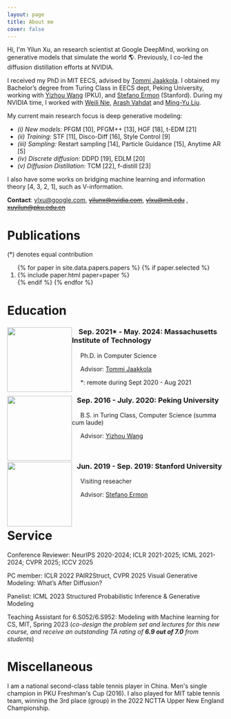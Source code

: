 ```yaml
---
layout: page
title: About me 
cover: false
---
```



Hi, I'm Yilun Xu, an research scientist at Google DeepMind, working on generative models that simulate the world &#127758;. 
Previously, I co-led the diffusion distillation efforts at NVIDIA.

I received my PhD in MIT EECS, advised by [Tommi Jaakkola](https://people.csail.mit.edu/tommi/tommi.html). I obtained my Bachelor’s degree from Turing Class in EECS dept, 
Peking University, working with [Yizhou Wang](http://cfcs.pku.edu.cn/faculty/adjunct/wangyizhou/index.htm) (PKU), and [Stefano Ermon](https://cs.stanford.edu/~ermon/) (Stanford). 
During my NVIDIA time, I worked with [Weili Nie](https://weilinie.github.io), [Arash Vahdat](http://latentspace.cc) and [Ming-Yu Liu](https://mingyuliu.net). 
 
My current main research focus is deep generative modeling: 

- *(i) New models:* PFGM [10], PFGM++ [13], HGF [18], t-EDM [21]
- *(ii) Training:* STF [11], Disco-Diff [16], Style Control [9]
- *(iii) Sampling:* Restart sampling [14], Particle Guidance [15], Anytime AR [5]
- *(iv) Discrete diffusion:* DDPD [19], EDLM [20]
- *(v) Diffusion Distillation:* TCM [22], f-distill [23]

I also have some works on bridging machine learning and information theory [4, 3, 2, 1], such as V-information.



**Contact**: ylxu@google.com, <s>yilunx@nvidia.com</s>, <s>ylxu@mit.edu</s> , <s>xuyilun@pku.edu.cn</s>

# Publications 
(*) denotes equal contribution

<ol reversed>
{% for paper in site.data.papers.papers %}
  {% if paper.selected %}
  <li>
  {% include paper.html paper=paper %}
  </li>
  {% endif %}
{% endfor %}
</ol>



# Education

<div style="clear: both;">
  <div style="float: left; margin-right 1em;">
    <img src="/assets/img/mit.png" alt="" width="150" height="150">
  </div>
  <div>
    <h3>&nbsp;&nbsp;&nbsp; Sep. 2021* - May. 2024: Massachusetts Institute of Technology</h3>
    <p>&nbsp;&nbsp;&nbsp;&nbsp;&nbsp;Ph.D. in Computer Science </p>
    <p> &nbsp;&nbsp;&nbsp;&nbsp; Advisor: <a href="https://people.csail.mit.edu/tommi/tommi.html">Tommi Jaakkola</a> </p>
    <p>      &nbsp;&nbsp;&nbsp;&nbsp; *: remote during Sept 2020 - Aug 2021</p>
  </div>
</div>

<div style="clear: both;">
  <div style="float: left; margin-right 1em;">
    <img src="/assets/img/pku.png" alt="" width="150" height="150">
  </div>
  <div>
    <h3>&nbsp;&nbsp;&nbsp;Sep. 2016 - July. 2020: Peking University</h3>
    <p>&nbsp;&nbsp;&nbsp;&nbsp;&nbsp;B.S. in Turing Class, Computer Science (summa cum laude)</p>
    <p> &nbsp;&nbsp;&nbsp;&nbsp;&nbsp;Advisor: <a href="http://cfcs.pku.edu.cn/faculty/adjunct/wangyizhou/index.htm">Yizhou Wang</a> </p>
  </div>
</div>

<div style="clear: both;">
  <div style="float: left; margin-right 1em;">
    <img src="/assets/img/stanford.png" alt="" width="150" height="150">
  </div>
  <div>
    <h3>&nbsp;&nbsp;&nbsp;Jun. 2019 - Sep. 2019: Stanford University</h3>
    <p>&nbsp;&nbsp;&nbsp;&nbsp;&nbsp;Visiting reseacher </p>
    <p> &nbsp;&nbsp;&nbsp;&nbsp;&nbsp;Advisor: <a href="https://cs.stanford.edu/~ermon/">Stefano Ermon</a> </p>
  </div>
</div>
<br/>

[//]: # (# Work Experience )

[//]: # ()
[//]: # (<div style="clear: both;">)

[//]: # (  <div style="float: left; margin-right 1em;">)

[//]: # (    <img src="/assets/img/nvidia.png" alt="" width="182" height="150">)

[//]: # (  </div>)

[//]: # (  <div>)

[//]: # (    <h3>&nbsp;&nbsp;&nbsp;July 2024 - April 2025: NVIDIA </h3>)

[//]: # (    <p>&nbsp;&nbsp;&nbsp;&nbsp;&nbsp;Research Scientist </p>)

[//]: # (    <p> &nbsp;&nbsp;&nbsp;&nbsp;&nbsp;Projects: <a href="https://karstenkreis.github.io">Karsten Kreis</a> and <a href="http://latentspace.cc">Arash Vahdat</a> </p>)

[//]: # (  </div>)

[//]: # (</div>)

[//]: # (<br/>)

[//]: # (# Talks)

[//]: # ()
[//]: # (- *On Physics-Inspired Generative Models*)

[//]: # (  - **Peking University, hosted by Prof. [Yizhou Wang]&#40;http://cfcs.pku.edu.cn/faculty/adjunct/wangyizhou/index.htm&#41;**, June 2024 [[Video &#40;CN&#41;]&#40;https://www.bilibili.com/video/BV1e6421f7kY/?spm_id_from=333.337.search-card.all.click&#41;], [[Slide]&#40;https://www.dropbox.com/scl/fi/qed49r04bejmhlws22j1j/phd_defense.pptx?rlkey=8kw9owov91qi49zjrr2ulimok&st=lfeaq85o&dl=0&#41;])

[//]: # (  )
[//]: # (  - **CUHK, hosted by Prof. [Pheng Ann Heng]&#40;https://www.cse.cuhk.edu.hk/~pheng/&#41;**, June 2024)

[//]: # ()
[//]: # (- *Generative Models & Physical Processes*)

[//]: # (  - **UCLA, hosted by Prof. [Yingnian Wu]&#40;http://www.stat.ucla.edu/~ywu/me.html&#41;**, Oct 2023 [[Slide]]&#40;https://www.dropbox.com/scl/fi/f91h30eevegprnjmu9dsa/talk.key?rlkey=g3owuav0sgfh910q38go2buk3&dl=0&#41;)

[//]: # ()
[//]: # (- *Unlocking the Potential of Physics-Inspired Generative Models*)

[//]: # (  - **[Learning on Graphs and Geometry]&#40;https://m2d2.io/talks/logg/about/&#41; seminar**. Oct, 2023 [[Video]]&#40;https://www.youtube.com/watch?v=VFXKMlcl7QA&#41;)

[//]: # (  - **Zhejiang University, hosted by Prof. Chao Xu**, Oct 2023 )

[//]: # ()
[//]: # (  - **[Peking University, CFCS]&#40;https://cfcs.pku.edu.cn/english/&#41;**, Aug 2023)

[//]: # ()
[//]: # (  - **[NVIDIA Research]&#40;https://www.nvidia.com/en-us/research/&#41;**, July 2023)

[//]: # ()
[//]: # (  - **ByteDance, AI for Science Team**, July 2023)

[//]: # ()
[//]: # (  - **[Swarma Club]&#40;https://swarma.org&#41;**, May 2023, [[Slide]&#40;https://www.dropbox.com/s/0cgacob54vw7boe/jizhi_5_13_22.pptx?dl=0&#41;]  [[Video &#40;CN&#41;]&#40;https://www.bilibili.com/video/BV17g4y1V7wY/?spm_id_from=333.337.search-card.all.click&#41;])

[//]: # ()
[//]: # (  - **[TechBeat/Jiangmen Ventures]&#40;https://www.techbeat.net&#41;**, April 2023, [[Slide]&#40;https://www.dropbox.com/s/0cgacob54vw7boe/jizhi_5_13_22.pptx?dl=0&#41;] [[Video &#40;CN&#41;]&#40;https://www.bilibili.com/video/BV1HV4y167q1/?spm_id_from=333.337.search-card.all.click&#41;])

[//]: # ()
[//]: # (  - **[MLTea Talk]&#40;https://mlxmit.mit.edu/ml-tea-talks&#41;**, MIT, April 2023, [[Slide]&#40;https://www.dropbox.com/s/0cgacob54vw7boe/jizhi_5_13_22.pptx?dl=0&#41;])

[//]: # (  - **Stanford University, hosted by Prof. [Mert Pilanci]&#40;https://web.stanford.edu/~pilanci/&#41;**, Feb 2023, [[Slide]&#40;https://www.dropbox.com/scl/fi/6p0av7cak0yp59g0zt32z/Mert_group.pptx?dl=0&rlkey=ix5smfxcio8snzbck2odpod5q&#41;])

[//]: # ()
[//]: # (- *Conditional and Controllable Generation*  )

[//]: # (  - **Guest lecturer at [6.S052/6.S952]&#40;https://www.eecs.mit.edu/academics/subject-updates/subject-updates-spring-2023/&#41;: Modeling with Machine learning for CS, MIT**, April 2023, [[Slide]&#40;https://www.dropbox.com/s/5vgzmmkc59846uu/lecture9.key?dl=0&#41;])

[//]: # ()
[//]: # (- *Poisson Flow Generative Models*)

[//]: # (  - **[AssemblyAI]&#40;https://www.assemblyai.com&#41; AI Hackathon**, Dec 2022, [[Slide]&#40;https://www.dropbox.com/scl/fi/kf4xei8mahx8uwuxdzxaj/assembly-ai.pptx?dl=0&rlkey=cjuuayvv672nk9t7vy1jgf8gc&#41;])

[//]: # ()
[//]: # (  - **Princeton University, hosted by Prof. [Mengdi Wang]&#40;https://mwang.princeton.edu&#41;**, Nov 2022, [[Slide]&#40;https://www.dropbox.com/scl/fi/wn13m59v28ts5heolr0qv/mengdi_group.pptx?dl=0&rlkey=7sxw47b6i0jdvroisg586o92s&#41;])

[//]: # ()
[//]: # (  - **[MIT NetMIT Group]&#40;http://groups.csail.mit.edu/netmit/wordpress/&#41;, hosted by Prof. [Dina Katabi]&#40;https://people.csail.mit.edu/dina/&#41;**,)

[//]: # (  Nov 2022 )

[//]: # ()
[//]: # (- *Controlling Directions Orthogonal to a Classifier*,)

[//]: # (  - **[AI TIME]&#40;http://aitime.cn/&#41;**, June 2022, [[Slide]]&#40;https://www.dropbox.com/scl/fi/txtz6pwr6xfarg3fetpzb/orthogonal_classifier_ai_times.pptx?dl=0&rlkey=n3p1nxeq8sso0jui9r3xraggh&#41;)

[//]: # (- *Anytime Sampling for Autoregressive Models via Ordered Autoencoding*)

[//]: # (  - **[AI TIME]&#40;http://aitime.cn/&#41;**, June 2021, [[Slide]&#40;https://www.dropbox.com/scl/fi/m4ulvedtz2e7stnxgydcw/anytime_paper_aitimes.pptx?dl=0&rlkey=7ls7dfcgpq3s64rgkgxarvzld&#41;])


# Service 

Conference Reviewer: NeurIPS 2020-2024; ICLR 2021-2025; ICML 2021-2024; CVPR 2025; ICCV 2025 

PC member: ICLR 2022 PAIR2Struct, CVPR 2025 Visual Generative Modeling: What’s After Diffusion?

Panelist: ICML 2023 Structured Probabilistic Inference & Generative Modeling

Teaching Assistant for 6.S052/6.S952: Modeling with Machine learning for CS, MIT, Spring 2023 (*co-design the problem set and lectures for this new course, and receive an outstanding TA rating of **6.9 out of 7.0** from students*)

# Miscellaneous

I am a national second-class table tennis player in China. Men's single champion in PKU Freshman's Cup (2016). I also played for MIT table tennis team, winning the 3rd place (group) in the 2022 NCTTA Upper New England Championship. 